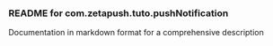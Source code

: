 ### README for com.zetapush.tuto.pushNotification

Documentation in markdown format for a comprehensive description